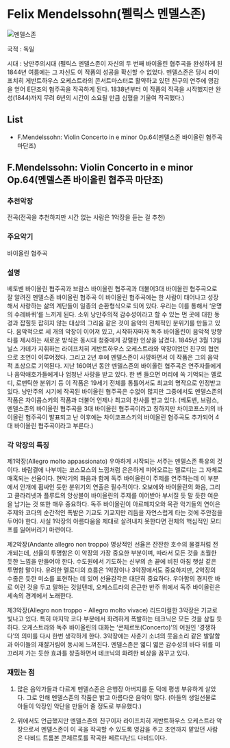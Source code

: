 # Felix Mendelssohn(펠릭스 멘델스존)

![멘델스존](https://commons.wikimedia.org/wiki/File:Mendelssohn_Bartholdy.jpg)

국적 : 독일

시대 : 낭만주의시대 (펠릭스 멘델스존이 자신의 두 번째 바이올린 협주곡을 완성하게 된 1844년 여름에는 그 자신도 이 작품의 성공을 확신할 수 없었다. 멘델스존은 당시 라이프치히 게반트하우스 오케스트라의 콘서트마스터로 활약하고 있던 친구의 연주에 영감을 얻어 E단조의 협주곡을 작곡하게 된다. 1838년부터 이 작품의 작곡을 시작했지만 완성(1844)까지 무려 6년의 시간이 소요될 만큼 심혈을 기울여 작곡했다.)

## List

- F.Mendelssohn: Violin Concerto in e minor Op.64(멘델스존 바이올린 협주곡 마단조)

## F.Mendelssohn: Violin Concerto in e minor Op.64(멘델스존 바이올린 협주곡 마단조)

### 추천악장

전곡(전곡을 추천하지만 시간 없는 사람은 1악장을 듣는 걸 추천)

### 주요악기

바이올린 협주곡

### 설명

베토벤 바이올린 협주곡과 브람스 바이올린 협주곡과 더불어3대 바이올린 협주곡으로 잘 알려진 멘델스존 바이올린 협주곡
이 바이올린 협주곡에는 한 사람이 태어나고 성장해서 사랑하는 삶의 계단들이 일종의 순환형식으로 되어 있다. 우리는 이를 통해서 ‘운명의 수레바퀴’를 느끼게 된다.
소위 낭만주의적 감수성이라고 할 수 있는 먼 곳에 대한 동경과 잡힐듯 잡히지 않는 대상의 그리움 같은 것이 음악의 전체적인 분위기를 만들고 있다.
음악적으로 세 개의 악장이 이어져 있고, 시작하자마자 독주 바이올린이 음악적 방향타를 제시하는 새로운 방식은 동시대 청중에게 강렬한 인상을 남겼다.
1845년 3월 13일 닐스 가데가 지휘하는 라이프치히 게반트하우스 오케스트라와 악장이었던 친구의 협연으로 초연이 이루어졌다.
그리고 2년 후에 멘델스존이 사망하면서 이 작품은 그의 음악적 초상으로 기억된다.
지난 160여년 동안 멘델스존의 바이올린 협주곡은 연주자들에게나 음악애호가들에게나 엄청난 사랑을 받고 있다. 한 번 들으면 머리에 쏙 기억되는 멜로디, 로맨틱한 분위기 등 이 작품은 19세기 전체를 통틀어서도 최고의 명작으로 인정받고 있다.
낭만주의 시기에 작곡된 바이올린 협주곡은 수없이 많지만 그중에서도 멘델스존의 작품은 차이콥스키의 작품과 더불어 언제나 최고의 찬사를 받고 있다. (베토벤, 브람스, 멘델스존의 바이올린 협주곡을 3대 바이올린 협주곡이라고 칭하지만 차이코프스키의 바이올린 협주곡이 발표되고 난 이후에는 차이코프스키의 바이올린 협주곡도 추가되어 4대 바이올린 협주곡이라고 부른다.)

### 각 악장의 특징

제1악장(Allegro molto appassionato)
우아하게 시작되는 서주는 멘델스존 특유의 것이다. 바람결에 나부끼는 코스모스의 느낌처럼 은은하게 피어오르는 멜로디는 그 자체로 매혹되는 선율이다. 현악기의 화음과 함께 독주 바이올린이 주제를 연주하는데 이 부분에서 안개에 휩싸인 듯한 분위기의 연출은 필수적이다. 오보에와 바이올린의 화음, 그리고 클라리넷과 플루트의 앙상블이 바이올린의 주제를 이어받아 부서질 듯 말 듯한 여운을 남기는 것 또한 매우 중요하다. 독주 바이올린이 아르페지오와 목관 악기들의 연이은 주제와 코다의 순간적인 폭발은 기교도 기교지만 리듬을 자연스럽게 타는 것에 주안점을 두어야 한다. 사실 1악장의 아름다움을 제대로 살려내지 못한다면 전체의 핵심적인 모티프를 잃어버리기 마련이다.

제2악장(Andante allegro non troppo)
명상적인 선율은 잔잔한 호수의 물결처럼 전개되는데, 선율의 투명함은 이 악장의 가장 중요한 부분이며, 따라서 모든 것을 초월한 듯한 느낌을 만들어야 한다. 수도원에서 기도하는 신부의 손 끝에 비친 아침 햇살 같은 투명함 말이다. 유려한 멜로디의 흐름은 1악장이나 3악장에서도 중요하지만, 2악장의 수줍은 듯한 미소를 표현하는 데 있어 선율감각은 대단히 중요하다. 우아함의 경지란 바로 이런 것을 두고 말하는 것일텐데, 오케스트라의 은근한 반주 위에서 독주 바이올린은 세속의 경계에서 노래한다.

제3악장(Allegro non troppo - Allegro molto vivace)
리드미컬한 3악장은 기교로 빛나고 있다. 특히 마지막 코다 부분에서 화려하게 폭발하는 테크닉은 모든 것을 삼킬 듯하다. 오케스트라와 독주 바이올린의 대화는 ‘콘체르토(Concerto)’의 어원인 ‘경쟁하다’의 의미를 다시 한번 생각하게 한다. 3악장에는 사춘기 소녀의 웃음소리 같은 발랄함과 아이들의 재잘거림이 동시에 느껴진다. 멘델스존은 엷디 엷은 감수성의 바다 위를 미끄러져 가는 듯한 효과를 창출하면서 테크닉의 화려한 비상을 꿈꾸고 있다.

### 재밌는 점

1. 많은 음악가들과 다르게 멘델스존은 은행장 아버지를 둔 덕에 평생 부유하게 살았다. 그로 인해 멘델스존의 작품은 밝고 아름다운 음악이 많다. (아들의 생일선물로 아들이 악장인 악단을 만들어 줄 정도로 부유했다.)

2. 위에서도 언급했지만 멘델스존의 친구이자 라이프치히 게반트하우스 오케스트라 악장으로서 멘델스존이 이 곡을 작곡할 수 있도록 영감을 주고 초연까지 맡았던 사람은 다비드 트롬본 콘체르토를 작곡한 페르디난드 다비드이다.
